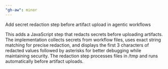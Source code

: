 ```yaml
---
"gh-aw": minor
---
```


Add secret redaction step before artifact upload in agentic workflows

This adds a JavaScript step that redacts secrets before uploading artifacts. The implementation collects secrets from workflow files, uses exact string matching for precise redaction, and displays the first 3 characters of redacted values followed by asterisks for better debugging while maintaining security. The redaction step processes files in /tmp and runs automatically before artifact uploads.
